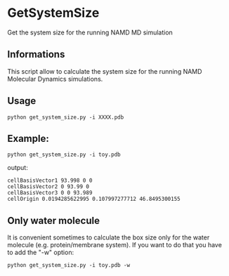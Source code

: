 # GetSystemSize
 Get the system size for the running NAMD MD simulation
## Informations

This script allow to calculate the system size for the running NAMD Molecular Dynamics simulations.

## Usage

```
python get_system_size.py -i XXXX.pdb
```

## Example:
```
python get_system_size.py -i toy.pdb
```

output:
```
cellBasisVector1 93.998 0 0
cellBasisVector2 0 93.99 0
cellBasisVector3 0 0 93.989
cellOrigin 0.0194285622995 0.107997277712 46.8495300155
```

## Only water molecule

It is convenient sometimes to calculate the box size only for the water molecule (e.g. protein/membrane system). If you want to do that you  have to add the "-w" option:

```
python get_system_size.py -i toy.pdb -w 
```
